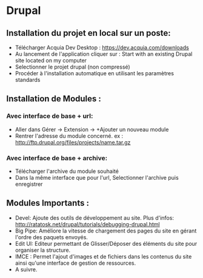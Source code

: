 # Drupal

## Installation du projet en local sur un poste:
  - Télécharger Acquia Dev Desktop : https://dev.acquia.com/downloads
  - Au lancement de l'application cliquer sur : Start with an existing Drupal site located on my computer
  - Selectionner le projet drupal (non compressé)
  - Procéder à l'installation automatique en utilisant les paramètres standards

## Installation de Modules : 

### Avec interface de base + url: #
  - Aller dans Gérer -> Extension -> +Ajouter un nouveau module
  - Rentrer l'adresse du module concerné. ex : http://ftp.drupal.org/files/projects/name.tar.gz

### Avec interface de base + archive: #
  - Télécharger l'archive du module souhaité
  - Dans la même interface que pour l'url, Selectionner l'archive puis enregistrer

## Modules Importants :
  - Devel: Ajoute des outils de développement au site. Plus d'infos: http://ratatosk.net/drupal/tutorials/debugging-drupal.html
  - Big Pipe: Améliore la vitesse de chargement des pages du site en gérant l'ordre des paquets envoyés.
  - Edit UI: Editeur permettant de Glisser/Déposer des éléments du site pour organiser la structure.
  - IMCE : Permet l'ajout d'images et de fichiers dans les contenus du site ainsi qu'une interface de gestion de ressources.
  - A suivre.
